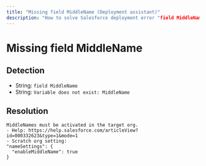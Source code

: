 ```yaml
---
title: "Missing field MiddleName (Deployment assistant)"
description: "How to solve Salesforce deployment error "field MiddleName""
---
```

<!-- markdownlint-disable MD013 -->
# Missing field MiddleName

## Detection

- String: `field MiddleName`
- String: `Variable does not exist: MiddleName`

## Resolution

```shell
MiddleNames must be activated in the target org.
- Help: https://help.salesforce.com/articleView?id=000332623&type=1&mode=1
- Scratch org setting:
"nameSettings": {
  "enableMiddleName": true
}
```
